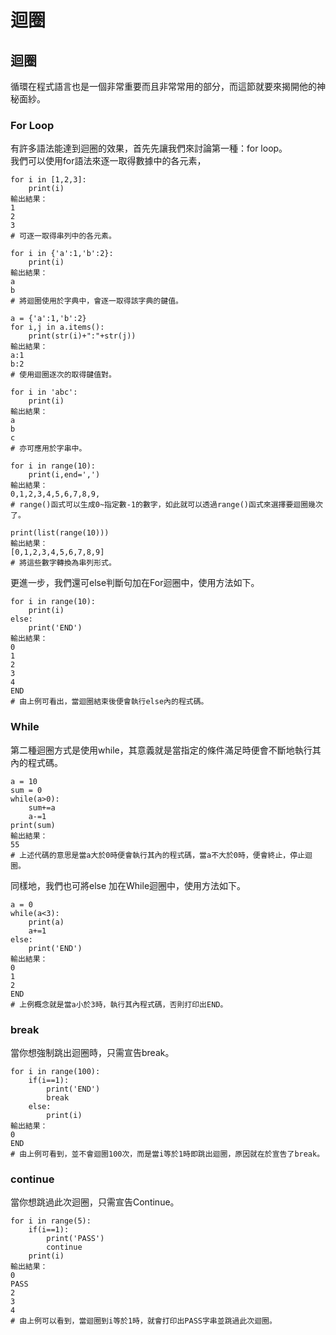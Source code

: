 # 迴圈

## 迴圈

循環在程式語言也是一個非常重要而且非常常用的部分，而這節就要來揭開他的神秘面紗。

### For Loop

有許多語法能達到迴圈的效果，首先先讓我們來討論第一種：for loop。  
我們可以使用for語法來逐一取得數據中的各元素，

```text
for i in [1,2,3]:
    print(i)
輸出結果：
1
2
3
# 可逐一取得串列中的各元素。

for i in {'a':1,'b':2}:
    print(i)
輸出結果：
a
b
# 將迴圈使用於字典中，會逐一取得該字典的鍵值。

a = {'a':1,'b':2}
for i,j in a.items():
    print(str(i)+":"+str(j))
輸出結果：
a:1
b:2
# 使用迴圈逐次的取得鍵值對。

for i in 'abc':
    print(i)
輸出結果：
a
b
c
# 亦可應用於字串中。

for i in range(10):
    print(i,end=',')
輸出結果：
0,1,2,3,4,5,6,7,8,9,
# range()函式可以生成0~指定數-1的數字，如此就可以透過range()函式來選擇要迴圈幾次了。

print(list(range(10)))
輸出結果：
[0,1,2,3,4,5,6,7,8,9]
# 將這些數字轉換為串列形式。
```

更進一步，我們還可else判斷句加在For迴圈中，使用方法如下。

```text
for i in range(10):
    print(i)
else:
    print('END')
輸出結果：
0
1
2
3
4
END
# 由上例可看出，當迴圈結束後便會執行else內的程式碼。
```

### While

第二種迴圈方式是使用while，其意義就是當指定的條件滿足時便會不斷地執行其內的程式碼。

```text
a = 10
sum = 0
while(a>0):
    sum+=a
    a-=1
print(sum)
輸出結果：
55
# 上述代碼的意思是當a大於0時便會執行其內的程式碼，當a不大於0時，便會終止，停止迴圈。
```

同樣地，我們也可將else 加在While迴圈中，使用方法如下。

```text
a = 0
while(a<3):
    print(a)
    a+=1
else:
    print('END')
輸出結果：
0
1
2
END
# 上例概念就是當a小於3時，執行其內程式碼，否則打印出END。
```

### break

當你想強制跳出迴圈時，只需宣告break。

```text
for i in range(100):
    if(i==1):
        print('END')
        break
    else:
        print(i)
輸出結果：
0
END
# 由上例可看到，並不會迴圈100次，而是當i等於1時即跳出迴圈，原因就在於宣告了break。
```

### continue

當你想跳過此次迴圈，只需宣告Continue。

```text
for i in range(5):
    if(i==1):
        print('PASS')
        continue
    print(i)
輸出結果：
0
PASS
2
3
4
# 由上例可以看到，當迴圈到i等於1時，就會打印出PASS字串並跳過此次迴圈。
```

